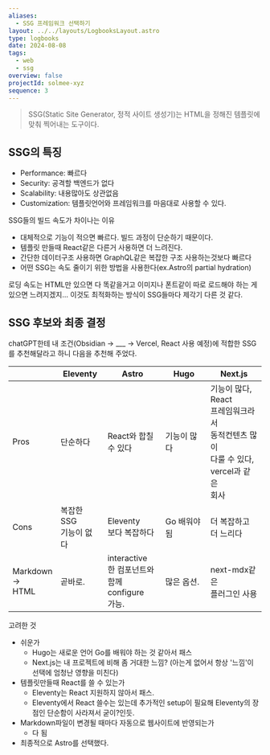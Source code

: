 ```yaml
---
aliases:
  - SSG 프레임워크 선택하기
layout: ../../layouts/LogbooksLayout.astro
type: logbooks
date: 2024-08-08
tags:
  - web
  - ssg
overview: false
projectId: solmee-xyz
sequence: 3
---
```

> SSG(Static Site Generator, 정적 사이트 생성기)는 HTML을 정해진 템플릿에 맞춰 찍어내는 도구이다.

## SSG의 특징
- Performance: 빠르다
- Security: 공격할 백엔드가 없다
- Scalability: 내용많아도 상관없음
- Customization: 템플릿언어와 프레임워크를 마음대로 사용할 수 있다.

SSG들의 빌드 속도가 차이나는 이유
- 대체적으로 기능이 적으면 빠르다. 빌드 과정이 단순하기 때문이다.
- 템플릿 만들때 React같은 다른거 사용하면 더 느려진다.
- 간단한 데이터구조 사용하면 GraphQL같은 복잡한 구조 사용하는것보다 빠르다
- 어떤 SSG는 속도 줄이기 위한 방법을 사용한다(ex.Astro의 partial hydration)

로딩 속도는 HTML만 있으면 다 똑같을거고 이미지나 폰트같이 따로 로드해야 하는 게 있으면 느려지겠지... 이것도 최적화하는 방식이 SSG들마다 제각기 다른 것 같다.

## SSG 후보와 최종 결정
chatGPT한테 내 조건(Obsidian -> ___ -> Vercel, React 사용 예정)에 적합한 SSG를 추천해달라고 하니 다음을 추천해 주었다.

|                       | Eleventy          | Astro                                         | Hugo    | Next.js                                                                 |
| --------------------- | ----------------- | --------------------------------------------- | ------- | ----------------------------------------------------------------------- |
| Pros                  | 단순하다              | React와 합칠<br>수 있다                             | 기능이 많다  | 기능이 많다,<br>React<br>프레임워크라서<br>동적컨텐츠 많이<br>다룰 수 있다,<br>vercel과 같은<br>회사 |
| Cons                  | 복잡한 SSG<br>기능이 없다 | Eleventy<br>보다 복잡하다                           | Go 배워야됨 | 더 복잡하고<br>더 느리다                                                         |
| Markdown<br>→<br>HTML | 곧바로.              | interactive<br>한 컴포넌트와<br>함께 configure<br>가능. | 많은 옵션.  | next-mdx같은<br>플러그인 사용                                                   |

고려한 것
- 쉬운가
	- Hugo는 새로운 언어 Go를 배워야 하는 것 같아서 패스
	- Next.js는 내 프로젝트에 비해 좀 거대한 느낌? (아는게 없어서 항상 '느낌'이 선택에 엄청난 영향을 미친다)
- 템플릿만들때 React를 쓸 수 있는가
	- Eleventy는 React 지원하지 않아서 패스.
	- Eleventy에서 React 쓸수는 있는데 추가적인 setup이 필요해 Eleventy의 장점인 단순함이 사라져서 굳이?인듯.
- Markdown파일이 변경될 때마다 자동으로 웹사이트에 반영되는가
	- 다 됨
- 최종적으로 Astro를 선택했다.